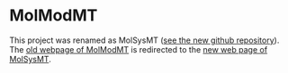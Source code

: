 # MolModMT
This project was renamed as MolSysMT ([see the new github repository](https://github.com/uibcdf/molsysmt)).    
The [old webpage of MolModMT](http://www.uibcdf.org/MolModMT) is redirected to the [new web page of MolSysMT](http://www.uibcdf.org/MolSysMT).
